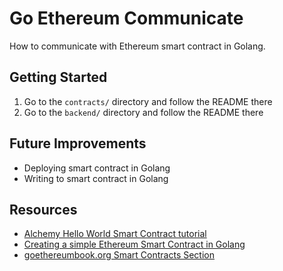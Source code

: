 # Go Ethereum Communicate

How to communicate with Ethereum smart contract in Golang.

## Getting Started

1. Go to the `contracts/` directory and follow the README there
2. Go to the `backend/` directory and follow the README there

## Future Improvements

- Deploying smart contract in Golang
- Writing to smart contract in Golang

## Resources

- [Alchemy Hello World Smart Contract tutorial](https://docs.alchemy.com/alchemy/tutorials/hello-world-smart-contract)
- [Creating a simple Ethereum Smart Contract in Golang](https://towardsdev.com/creating-a-simple-ethereum-smart-contract-in-golang-138b9439f64e)
- [goethereumbook.org Smart Contracts Section](https://goethereumbook.org/en/smart-contracts/)

